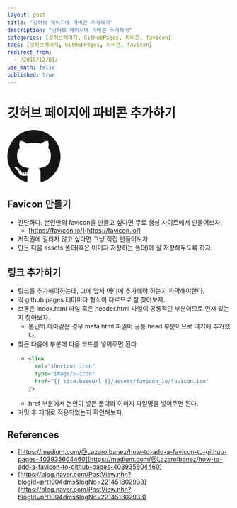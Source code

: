 ```yaml
---
layout: post
title: "깃허브 페이지에 파비콘 추가하기"
description: "깃허브 페이지에 파비콘 추가하기"
categories: [깃허브페이지, GitHubPages, 파비콘, favicon]
tags: [깃허브페이지, GitHubPages, 파비콘, favicon]
redirect_from:
  - /2019/12/01/
use_math: false
published: true
---
```


# 깃허브 페이지에 파비콘 추가하기

<img src="/assets/images/posts/logos/GitHub-Mark-120px-plus.png">

## Favicon 만들기

- 간단하다. 본인만의 favicon을 만들고 싶다면 무료 생성 사이트에서 만들어보자.
  - [https://favicon.io/](https://favicon.io/)
- 저작권에 걸리지 않고 싶다면 그냥 직접 만들어보자.
- 만든 다음 assets 폴더(혹은 이미지 저장하는 폴더)에 잘 저장해두도록 하자.

## 링크 추가하기

- 링크를 추가해야하는데, 그에 앞서 어디에 추가해야 하는지 파악해야한다.
- 각 github pages 테마마다 형식이 다르므로 잘 찾아보자.
- 보통은 index.html 파일 혹은 header.html 파일이 공통적인 부분이므로 먼저 있는지 찾아보자.
  - 본인의 테마같은 경우 meta.html 파일이 공통 head 부분이므로 여기에 추가했다.
- 찾은 다음에 <head> 부분에 다음 코드를 넣어주면 된다.
  - ```html
    <link
      rel="shortcut icon"
      type="image/x-icon"
      href="{{ site.baseurl }}/assets/favicon_io/favicon.ico"
    />
    ```
  - href 부분에서 본인이 넣은 폴더와 이미지 파일명을 넣어주면 된다.
- 커밋 후 제대로 적용되었는지 확인해보자.

## References

- [https://medium.com/@LazaroIbanez/how-to-add-a-favicon-to-github-pages-403935604460](https://medium.com/@LazaroIbanez/how-to-add-a-favicon-to-github-pages-403935604460)
- [https://blog.naver.com/PostView.nhn?blogId=prt1004dms&logNo=221451802933](https://blog.naver.com/PostView.nhn?blogId=prt1004dms&logNo=221451802933)
